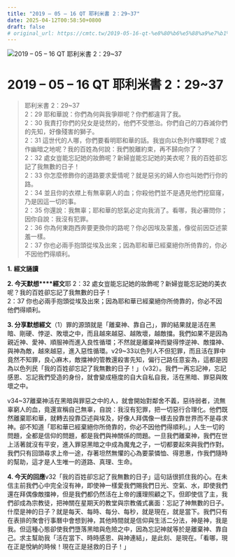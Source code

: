 ```yaml
---
title: "2019 – 05 – 16 QT 耶利米書 2：29~37"
date: 2025-04-12T00:58:50+0800
draft: false
# original_url: https://cmtc.tw/2019-05-16-qt-%e8%80%b6%e5%88%a9%e7%b1%b3%e6%9b%b8-2%ef%bc%9a2937
---
```


![2019 – 05 – 16 QT 耶利米書 2：29\~37](/images/qt.jpg   "2019 – 05 – 16 QT 耶利米書 2：29\~37")

# 2019 – 05 – 16 QT 耶利米書 2：29\~37

> 耶利米書 2：29\~37  
> 2：29 耶和華說：你們為何與我爭辯呢？你們都違背了我。  
> 2：30 我責打你們的兒女是徒然的，他們不受懲治。你們自己的刀吞滅你們的先知，好像殘害的獅子。  
> 2：31 這世代的人哪，你們要看明耶和華的話。我豈向以色列作曠野呢？或作幽暗之地呢？我的百姓為何說：我們脫離約束，再不歸向你了？  
> 2：32 處女豈能忘記她的妝飾呢？新婦豈能忘記她的美衣呢？我的百姓卻忘記了我無數的日子！  
> 2：33 你怎麼修飾你的道路要求愛情呢？就是惡劣的婦人你也叫她們行你的路。  
> 2：34 並且你的衣襟上有無辜窮人的血；你殺他們並不是遇見他們挖窟窿，乃是因這一切的事。  
> 2：35 你還說：我無辜；耶和華的怒氣必定向我消了。看哪，我必審問你；因你自說：我沒有犯罪。  
> 2：36 你為何東跑西奔要更換你的路呢？你必因埃及蒙羞，像從前因亞述蒙羞一樣。  
> 2：37 你也必兩手抱頭從埃及出來；因為耶和華已經棄絕你所倚靠的，你必不因他們得順利。

**1.** **經文誦讀**

**2. 今天默想****經文**耶 2：32 處女豈能忘記她的妝飾呢？新婦豈能忘記她的美衣呢？我的百姓卻忘記了我無數的日子！  
2：37 你也必兩手抱頭從埃及出來；因為耶和華已經棄絕你所倚靠的，你必不因他們得順利。

**3. 分享默想經文**（1）罪的源頭就是「離棄神、靠自己」，罪的結果就是活在黑暗、剛硬、悖逆、敗壞之中，而且越來越惡、越敗壞，越敵擋。我們如果不是因為親近神、愛神、順服神而進入良性循環；不然就是離棄神而變得悖逆神、敵擋神、與神為敵，越來越惡，進入惡性循環。v29\~33以色列人不但犯罪，而且活在罪中竟然不知罪，良心麻木，敵擋神的管教還殺害先知，偏行己路任意妄為，這都是因為以色列民「我的百姓卻忘記了我無數的日子！」（v32）。我們一再忘記神，忘記感恩、忘記我們受造的身份，就會變成極度的自大自私自我，活在黑暗、罪惡與敗壞之中。

v34\~37離棄神活在黑暗與罪惡之中的人，就會開始對鄰舍不義，惡待弱者，流無辜窮人的血，竟還宣稱自己無辜，自說：我沒有犯罪，把一切惡行合理化。他們既然離棄耶和華，就轉去投靠亞述與埃及，好像人拜偶像一樣去投靠世界而不是尋求神。卻不知道「耶和華已經棄絕你所倚靠的，你必不因他們得順利。」人生一切的問題，全都是信仰的問題，都是我們與神關係的問題。一旦我們離棄神，我們在世上活著就沒有平安，進入罪惡黑暗之中成為魔鬼之子，一切都要起來與我們作對。我們只有回頭尋求上帝一途，存著坦然無懼的心為要蒙憐恤、得恩惠，作我們隨時的幫助，這才是人生唯一的道路、真理、生命。

**4. 今天的回應**v32「我的百姓卻忘記了我無數的日子」這句話很抓住我的心。在未信主前我們心中完全沒有神，即使神一樣愛我們賜我們日光、空氣、水，即使我們還在拜偶像敵擋神，但是我們都仍然活在上帝的護理照顧之下。但即使信了主，我們卻成為宗教徒，把神關在星期天的教堂與宗教儀式裏面：忘記了神無數的日子。什麼是神的日子？就是每天、每時、每分、每秒，就是現在，就是當下。我們只有在表排的聚會行事曆中會想到神，其他時間就是信仰與生活二分法，神是神，我是我。但這種心態卻使我們墮落黑暗與危險之中，因為忘記神就等於是離棄神、靠自己。求主幫助我「活在當下、時時感恩、與神連結」，是此刻、是現在。「看哪，現在正是悅納的時候！現在正是拯救的日子！」